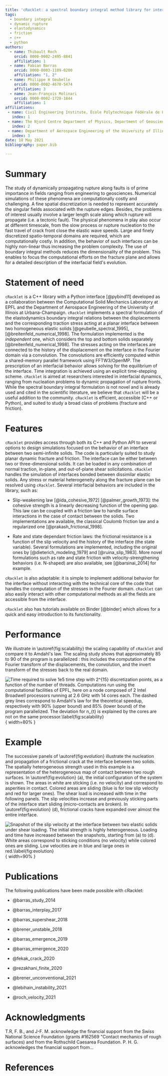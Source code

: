 ```yaml
---
title: 'cRacklet: a spectral boundary integral method library for interfacial rupture simulation'
tags:
  - boundary integral
  - dynamic rupture
  - elastodynamics
  - friction
  - c++
  - python
authors:
  - name: Thibault Roch
    orcid: 0000-0002-2495-8841
    affiliation: 1
  - name: Fabian Barras
    orcid: 0000-0003-1109-0200
    affiliation: "1, 2"
  - name: Philippe H Geubelle
    orcid: 0000-0002-4670-5474
    affiliation: 3
  - name: Jean-François Molinari
    orcid: 0000-0002-1728-1844
    affiliation: 1
affiliations:
 - name: Civil Engineering Institute, École Polytechnique Fédérale de Lausanne, Switzerland
   index: 1
 - name: The Njord Centre Department of Physics, Department of Geosciences, University of Oslo, Norway
   index: 2
 - name: Department of Aerospace Engineering of the University of Illinois at Urbana-Champaign, United States of America
   index: 3
date: 18 May 2021
bibliography: paper.bib

---
```


# Summary

The study of dynamically propagating rupture along faults is of prime importance in fields ranging from engineering to geosciences. Numerical simulations of these phenomena are computationally costly and challenging. A fine spatial discretization is needed to represent accurately the singular fields associated with the rupture edges. Besides, the problems of interest usually involve a larger length scale along which rupture will propagate (i.e. a tectonic fault). The physical phenomena in play also occur at different timescale, from the slow process or rupture nucleation to the fast travel of crack front close the elastic wave speeds. Large and finely discretized spatio-temporal domains are required, which are computationally costly. In addition, the behavior of such interfaces can be highly non-linear thus increasing the problem complexity. The use of boundary integral methods reduces the dimensionality of the problem. This enables to focus the computational efforts on the fracture plane and allows for a detailed description of the interfacial field's evolution.

# Statement of need

`cRacklet` is a C++ library with a Python interface [@pybind11] developed as a collaboration between the Computational Solid Mechanics Laboratory at EPFL and the Department of Aerospace Engineering of the University of Illinois at Urbana-Champaign.  `cRacklet` implements a spectral formulation of the elastodynamics boundary integral relations between the displacements and the corresponding traction stress acting at a planar interface between two homogeneous elastic solids [@geubelle_spectral_1995], [@breitenfeld_numerical_1998]. The formulation implemented is the *independent* one, which considers the top and bottom solids separately [@breitenfeld_numerical_1998]. The stresses acting on the interfaces are connected to the history of the displacement on the interface in the Fourier domain via a convolution. The convolutions are efficiently computed within a shared-memory parallel framework using FFTW3/OpenMP. The prescription of an interfacial behavior allows solving for the equilibrium of the interface. Time integration is achieved using an explicit time-stepping scheme. `cRacklet` is aimed at researchers interested in interfacial dynamics, ranging from nucleation problems to dynamic propagation of rupture fronts. While the spectral boundary integral formulation is not novel and is already used and cited in the scientific literature, we believe that `cRacklet` will be a useful addition to the community. `cRacklet` is efficient, accessible (C++ or Python), and suited to study a broad class of problems (fracture and friction).

# Features

`cRacklet` provides access through both its C++ and Python API to several options to design simulations focused on the behavior of an interface between two semi-infinite solids. The code is particularly suited to study planar dynamic fracture and friction. The interface can be either between two or three-dimensional solids. It can be loaded in any combination of normal traction, in-plane, and out-of-plane shear solicitations. `cRacklet` handles the simulation of interfaces bonded between dissimilar elastic solids. Any stress or material heterogeneity along the fracture plane can be resolved using `cRacklet`. Several interfacial behaviors are included in the library, such as:

- Slip-weakening law [@ida_cohesive_1972] [@palmer_growth_1973]: the cohesive strength is a linearly decreasing function of the opening gap. This law can be coupled with a friction law to handle surface interactions in the case of contact between the solids. Two implementations are available, the classical Coulomb friction law and a regularized one [@prakash_frictional_1998].

- Rate and state dependant friction laws: the frictional resistance is a function of the slip velocity and the history of the interface (the state variable). Several formulations are implemented, including the original ones by [@dieterich_modeling_1979] and [@ruina_slip_1983]. More novel formulations such as rate and state friction with velocity-strengthening behaviors (i.e. N-shaped) are also available, see [@barsinai_2014] for example.

`cRacklet` is also adaptable: it is simple to implement additional behavior for the interface without interacting with the technical core of the code that handles the computation of the stresses in the Fourier domain. `cRacklet` can also easily interact with other computational methods as all the fields are accessible from the interface.

`cRacklet` also has tutorials available on Binder [@binder] which allows for a quick and easy introduction to its functionality.

# Performance

We illustrate in \autoref{fig:scalability} the scaling capability of `cRacklet` and compare it to Amdahl's law. The scaling study shows that approximately $85$ to $90$ of the program is parallelized : this includes the computation of the Fourier transform of the displacements, the convolution, and the invert transform of the stresses back to the real domain.
 
![Time required to solve $1e5$ time step with $2^{15}$ discretization points, as a function of the number of threads. Computations run using the computational facilities of EPFL, here on a node composed of 2 Intel Broadwell processors running at $2.6 GHz$ with 14 cores each. The dashed grey lines correspond to Amdahl's law for the theoretical speedup, respectively with $90%$ (upper bound) and $85%$ (lower bound) of the program parallelized. The deviation for $n_{t}$ is explained by the cores are not on the same processor.\label{fig:scalability}](scalability.png){ width=80% }

# Example

The successive panels of \autoref{fig:evolution} illustrate the nucleation and propagation of a frictional crack at the interface between two solids. The spatially heterogeneous strength used in this example is a representation of the heterogeneous map of contact between two rough surfaces. In \autoref{fig:evolution} (a), the initial configuration of the system is shown. The areas in white are sticking (i.e. no velocity) and correspond to asperities in contact. Colored areas are sliding (blue is for low slip velocity and red for larger ones). The shear load is increased with time in the following panels. The slip velocities increase and previously sticking parts of the interface start sliding (micro-contacts are broken). In \autoref{fig:evolution} (d), frictional cracks have expanded over almost the entire interface.

![Snapshot of the slip velocity at the interface between two elastic solids under shear loading. The initial strength is highly heterogeneous. Loading and time have increased between the snapshots, starting from (a) to (d). White areas correspond to sticking conditions (no velocity) while colored ones are sliding. Low velocities are in blue and large ones in red.\label{fig:evolution}](evolution.png){ width=90% }

# Publications

The following publications have been made possible with cRacklet:

- @barras_study_2014

- @barras_interplay_2017

- @barras_supershear_2018

- @brener_unstable_2018

- @barras_emergence_2019

- @barras_emergence_2020

- @fekak_crack_2020

- @rezakhani_finite_2020

- @brener_unconventional_2021

- @lebihain_instability_2021

- @roch_velocity_2021

# Acknowledgments

T.R, F. B., and J-F. M. acknowledge the financial support from the Swiss National Science Foundation (grants #162569 "Contact mechanics of rough surfaces) and from the Rothschild Caesarea Foundation. P. H. G. acknowledges the financial support from...

# References
